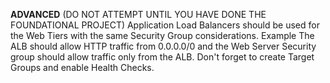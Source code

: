 
**ADVANCED** (DO NOT ATTEMPT UNTIL YOU HAVE DONE THE FOUNDATIONAL PROJECT)
Application Load Balancers should be used for the Web Tiers with the same Security Group considerations. Example The ALB should allow HTTP traffic from 0.0.0.0/0 and the Web Server Security group should allow traffic only from the ALB. Don't forget to create Target Groups and enable Health Checks.
